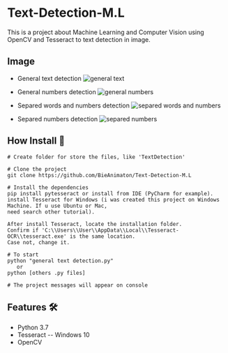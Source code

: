 # Text-Detection-M.L

This is a project about Machine Learning and Computer Vision using OpenCV and Tesseract to text detection in image.

## Image
- General text detection
![general text](https://user-images.githubusercontent.com/52220244/98177044-85b60580-1ed8-11eb-9a57-b818425aa5d4.JPG)

- General numbers detection
![general numbers](https://user-images.githubusercontent.com/52220244/98177115-a7af8800-1ed8-11eb-9a9b-51ee81885050.JPG)

- Separed words and numbers detection
![separed words and numbers](https://user-images.githubusercontent.com/52220244/98177172-cd3c9180-1ed8-11eb-81aa-26c639de5d1c.JPG)

- Separed numbers detection
![separed numbers](https://user-images.githubusercontent.com/52220244/98177207-e5141580-1ed8-11eb-99d7-4ab6e3e98aaa.JPG)

## How Install :bookmark_tabs:
```
# Create folder for store the files, like 'TextDetection'

# Clone the project
git clone https://github.com/BieAnimaton/Text-Detection-M.L

# Install the dependencies
pip install pytesseract or install from IDE (PyCharm for example).
install Tesseract for Windows (i was created this project on Windows Machine. If u use Ubuntu or Mac,
need search other tutorial).

After install Tesseract, locate the installation folder.
Confirm if 'C:\\Users\\User\\AppData\\Local\\Tesseract-OCR\\tesseract.exe' is the same location.
Case not, change it.

# To start
python "general text detection.py" 
   or
python [others .py files]

# The project messages will appear on console
```

## Features :hammer_and_wrench:
- Python 3.7
- Tesseract -- Windows 10
- OpenCV